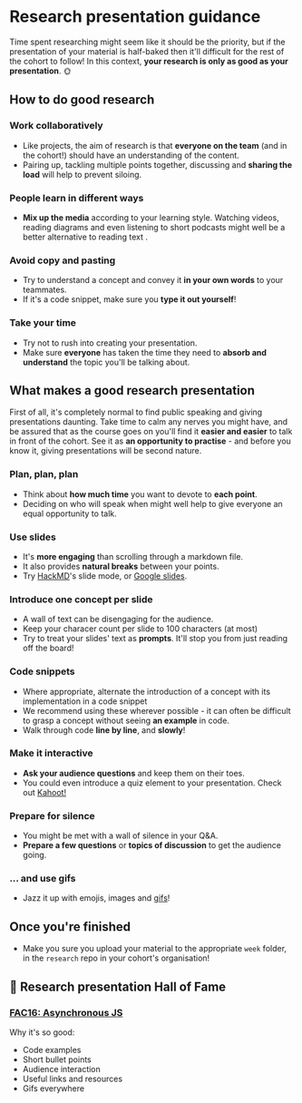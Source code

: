 # Research presentation guidance

Time spent researching might seem like it should be the priority, but if the presentation of your material is half-baked then it'll difficult for the rest of the cohort to follow! In this context, **your research is only as good as your presentation**. :sun_with_face:

## How to do good research

### Work collaboratively 

- Like projects, the aim of research is that **everyone on the team** (and in the cohort!) should have an understanding of the content.
- Pairing up, tackling multiple points together, discussing and **sharing the load** will help to prevent siloing.

### People learn in different ways 

- **Mix up the media** according to your learning style. Watching videos, reading diagrams and even listening to short podcasts might well be a better alternative to reading text .

### Avoid copy and pasting 

- Try to understand a concept and convey it **in your own words** to your teammates.
- If it's a code snippet, make sure you **type it out yourself**!

### Take your time 

- Try not to rush into creating your presentation.
- Make sure **everyone** has taken the time they need to **absorb and understand** the topic you'll be talking about.

## What makes a good research presentation

First of all, it's completely normal to find public speaking and giving presentations daunting. Take time to calm any nerves you might have, and be assured that as the course goes on you'll find it **easier and easier** to talk in front of the cohort. See it as **an opportunity to practise** - and before you know it, giving presentations will be second nature.

### Plan, plan, plan 

- Think about **how much time** you want to devote to **each point**.
- Deciding on who will speak when might well help to give everyone an equal opportunity to talk.

### Use slides 

- It's **more engaging** than scrolling through a markdown file.
- It also provides **natural breaks** between your points.
- Try [HackMD](https://hackmd.io)'s slide mode, or [Google slides](https://www.google.co.uk/slides/about/).

### Introduce one concept per slide 

- A wall of text can be disengaging for the audience.
- Keep your characer count per slide to 100 characters (at most)
- Try to treat your slides' text as **prompts**. It'll stop you from just reading off the board!

### Code snippets 

- Where appropriate, alternate the introduction of a concept with its implementation in a code snippet
- We recommend using these wherever possible - it can often be difficult to grasp a concept without seeing **an example** in code.
- Walk through code **line by line**, and **slowly**!

### Make it interactive 

- **Ask your audience questions** and keep them on their toes.
- You could even introduce a quiz element to your presentation. Check out [Kahoot!](https://kahoot.com)

### Prepare for silence 

- You might be met with a wall of silence in your Q&A.
- **Prepare a few questions** or **topics of discussion** to get the audience going.

### ... and use gifs

- Jazz it up with emojis, images and [gifs](https://giphy.com)!

## Once you're finished

- Make you sure you upload your material to the appropriate `week` folder, in the `research` repo in your cohort's organisation!

## :crown: Research presentation Hall of Fame

### [FAC16: Asynchronous JS](https://github.com/FAC-Sixteen/research/blob/master/week2/Asynchronous%20JS.md)

Why it's so good:

- Code examples
- Short bullet points
- Audience interaction
- Useful links and resources
- Gifs everywhere
